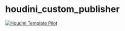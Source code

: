 # houdini_custom_publisher

[![Houdini Template Pilot](https://i.ibb.co/t3stc1B/Screenshot-2024-05-17-202906.jpg)](https://vimeo.com/947437538/7b679720a4)
